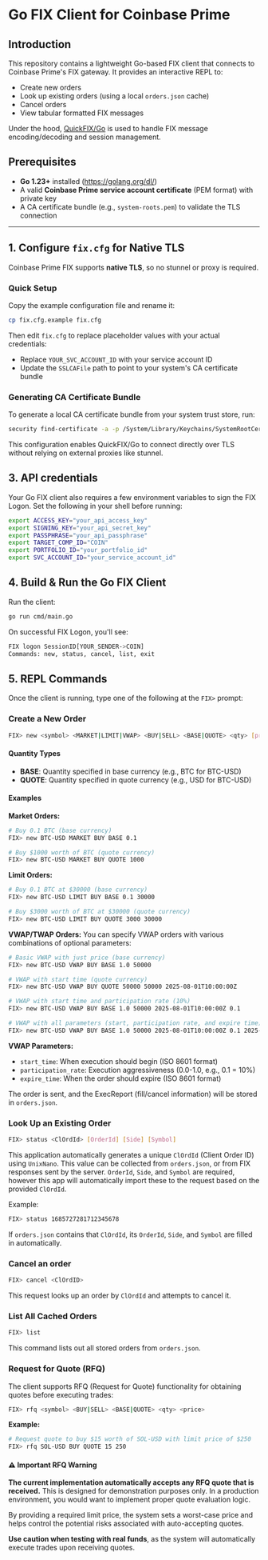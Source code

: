 # Go FIX Client for Coinbase Prime

## Introduction
This repository contains a lightweight Go-based FIX client that connects to Coinbase Prime's FIX gateway. It provides an interactive REPL to:
- Create new orders
- Look up existing orders (using a local `orders.json` cache)  
- Cancel orders
- View tabular formatted FIX messages

Under the hood, [QuickFIX/Go](https://github.com/quickfixgo/quickfix) is used to handle FIX message encoding/decoding and session management.

## Prerequisites
- **Go 1.23+** installed (https://golang.org/dl/)
- A valid **Coinbase Prime service account certificate** (PEM format) with private key
- A CA certificate bundle (e.g., `system-roots.pem`) to validate the TLS connection

---

## 1. Configure `fix.cfg` for Native TLS

Coinbase Prime FIX supports **native TLS**, so no stunnel or proxy is required.

### Quick Setup
Copy the example configuration file and rename it:
```bash
cp fix.cfg.example fix.cfg
```

Then edit `fix.cfg` to replace placeholder values with your actual credentials:
- Replace `YOUR_SVC_ACCOUNT_ID` with your service account ID
- Update the `SSLCAFile` path to point to your system's CA certificate bundle

### Generating CA Certificate Bundle
To generate a local CA certificate bundle from your system trust store, run:

```bash
security find-certificate -a -p /System/Library/Keychains/SystemRootCertificates.keychain > ~/system-roots.pem
```

This configuration enables QuickFIX/Go to connect directly over TLS without relying on external proxies like stunnel.

## 3. API credentials

Your Go FIX client also requires a few environment variables to sign the FIX Logon. Set the following in your shell before running:

```bash
export ACCESS_KEY="your_api_access_key"
export SIGNING_KEY="your_api_secret_key"
export PASSPHRASE="your_api_passphrase"
export TARGET_COMP_ID="COIN"
export PORTFOLIO_ID="your_portfolio_id"
export SVC_ACCOUNT_ID="your_service_account_id"
```

## 4. Build & Run the Go FIX Client

Run the client:
```bash
go run cmd/main.go
```

On successful FIX Logon, you'll see:

```bash
FIX logon SessionID[YOUR_SENDER->COIN]
Commands: new, status, cancel, list, exit
```

## 5. REPL Commands

Once the client is running, type one of the following at the `FIX>` prompt:

### Create a New Order

```bash
FIX> new <symbol> <MARKET|LIMIT|VWAP> <BUY|SELL> <BASE|QUOTE> <qty> [price] [start_time] [participation_rate] [expire_time]
```

#### Quantity Types
- **BASE**: Quantity specified in base currency (e.g., BTC for BTC-USD)
- **QUOTE**: Quantity specified in quote currency (e.g., USD for BTC-USD)

#### Examples

**Market Orders:**
```bash
# Buy 0.1 BTC (base currency)
FIX> new BTC-USD MARKET BUY BASE 0.1

# Buy $1000 worth of BTC (quote currency)
FIX> new BTC-USD MARKET BUY QUOTE 1000
```

**Limit Orders:**
```bash
# Buy 0.1 BTC at $30000 (base currency)
FIX> new BTC-USD LIMIT BUY BASE 0.1 30000

# Buy $3000 worth of BTC at $30000 (quote currency)
FIX> new BTC-USD LIMIT BUY QUOTE 3000 30000
```

**VWAP/TWAP Orders:**
You can specify VWAP orders with various combinations of optional parameters:

```bash
# Basic VWAP with just price (base currency)
FIX> new BTC-USD VWAP BUY BASE 1.0 50000

# VWAP with start time (quote currency)
FIX> new BTC-USD VWAP BUY QUOTE 50000 50000 2025-08-01T10:00:00Z

# VWAP with start time and participation rate (10%)
FIX> new BTC-USD VWAP BUY BASE 1.0 50000 2025-08-01T10:00:00Z 0.1

# VWAP with all parameters (start, participation rate, and expire time)
FIX> new BTC-USD VWAP BUY BASE 1.0 50000 2025-08-01T10:00:00Z 0.1 2025-08-01T16:00:00Z
```

**VWAP Parameters:**
- `start_time`: When execution should begin (ISO 8601 format)
- `participation_rate`: Execution aggressiveness (0.0-1.0, e.g., 0.1 = 10%)
- `expire_time`: When the order should expire (ISO 8601 format)

The order is sent, and the ExecReport (fill/cancel information) will be stored in `orders.json`.

### Look Up an Existing Order

```bash
FIX> status <ClOrdId> [OrderId] [Side] [Symbol]
```

This application automatically generates a unique `ClOrdId` (Client Order ID) using `UnixNano`. This value can be collected from `orders.json`, or from FIX responses sent by the server. `OrderId`, `Side`, and `Symbol` are required, however this app will automatically import these to the request based on the provided `ClOrdId`. 

Example:

```bash
FIX> status 1685727281712345678
```
If `orders.json` contains that `ClOrdId`, its `OrderId`, `Side`, and `Symbol` are filled in automatically.

### Cancel an order

```bash
FIX> cancel <ClOrdID>
```

This request looks up an order by `ClOrdId` and attempts to cancel it.

### List All Cached Orders

```bash
FIX> list
```

This command lists out all stored orders from `orders.json`.

### Request for Quote (RFQ)

The client supports RFQ (Request for Quote) functionality for obtaining quotes before executing trades:

```bash
FIX> rfq <symbol> <BUY|SELL> <BASE|QUOTE> <qty> <price>
```

**Example:**
```bash
# Request quote to buy $15 worth of SOL-USD with limit price of $250
FIX> rfq SOL-USD BUY QUOTE 15 250
```

#### ⚠️ **Important RFQ Warning**

**The current implementation automatically accepts any RFQ quote that is received.** This is designed for demonstration purposes only. In a production environment, you would want to implement proper quote evaluation logic.

By providing a required limit price, the system sets a worst-case price and helps control the potential risks associated with auto-accepting quotes.

**Use caution when testing with real funds**, as the system will automatically execute trades upon receiving quotes.
